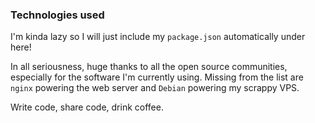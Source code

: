 ### Technologies used

I'm kinda lazy so I will just include my `package.json` automatically under here!

In all seriousness, huge thanks to all the open source communities, especially for the software I'm currently using. Missing from the list are `nginx` powering the web server and `Debian` powering my scrappy VPS.

Write code, share code, drink coffee.

